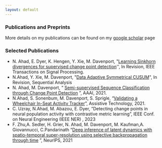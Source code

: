 ```yaml
---
layout: default
---
```


### Publications and Preprints

More details on my publications can be found on my [google scholar](https://scholar.google.com/citations?hl=en&user=Z-UiPTQAAAAJ) page

### Selected Publications 

- N. Ahad, E. Dyer, K. Hengen, Y. Xie, M. Davenport, "[Learning Sinkhorn divergences for supervised change point detection](https://arxiv.org/pdf/2202.04000.pdf)'',  In Revision,  IEEE Transactions on Signal Processing. 
- N.Ahad, Y. Xie, M. Davenport, "[Data Adaptive Symmetrical CUSUM](https://arxiv.org/pdf/2210.17353)", In Revision, Sequential Analysis
- N. Ahad, M. Davenport, “ [Semi-supervised Sequence Classification through Change Point Detection](https://ojs.aaai.org/index.php/AAAI/article/view/16814) ”, AAAI, 2021.
- N.Ahad, S. Sonenbum, M. Davenport, S. Sprigle, “[Validating a Wheelchair In-Seat Activity Tracker](https://mdav.ece.gatech.edu/publications/asds-at-2021.pdf)”, Assistive Technology, 2021.
- C. Uzray, N.Ahad, M. Abazou, E. Dyer, ”Detecting change points in neural population activity with contrastive metric
learning”, IEEE Conf. on Neural Engineering (IEEE NER) , 2023
- F. Zhu,A. Sedler, H. Grier, N. Ahad, M. Davenport, M. Kaufman,A. Giovannucci, C.Pandarinath “[Deep inference of
latent dynamics with spatio-temporal super-resolution using selective backpropagation through time](https://proceedings.neurips.cc/paper/2021/file/1325cdae3b6f0f91a1b629307bf2d498-Paper.pdf) ”, NeurIPS, 2021
